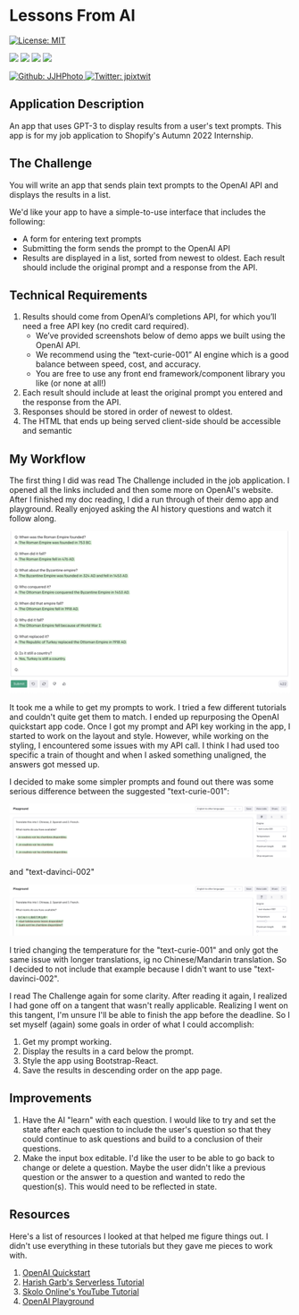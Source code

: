 # Lessons From AI

[![License: MIT](https://img.shields.io/badge/License-MIT-yellow.svg)](https://opensource.org/licenses/MIT)

<p>
    <img src="https://img.shields.io/github/repo-size/JJHPhoto/lessons-from-ai" />
    <img src="https://img.shields.io/github/languages/top/JJHPhoto/lessons-from-ai"  />
    <img src="https://img.shields.io/github/issues/JJHPhoto/lessons-from-ai" />
    <img src="https://img.shields.io/github/last-commit/JJHPhoto/lessons-from-ai" >
</p>
<p>
    <a href="https://github.com/JJHPhoto">
        <img alt="Github: JJHPhoto" src="https://img.shields.io/github/followers/JJHPhoto ?style=social" target="_blank" />
    </a>
    <a href="https://twitter.com/jpixtwit">
        <img alt="Twitter: jpixtwit" src="https://img.shields.io/twitter/follow/jpixtwit.svg?style=social" target="_blank" />
    </a>
</p>

## Application Description

An app that uses GPT-3 to display results from a user's text prompts. This app is for my job application to Shopify's Autumn 2022 Internship.

## The Challenge

You will write an app that sends plain text prompts to the OpenAI API and displays the results in a list.

We'd like your app to have a simple-to-use interface that includes the following:

- A form for entering text prompts
- Submitting the form sends the prompt to the OpenAI API
- Results are displayed in a list, sorted from newest to oldest. Each result should include the original prompt and a response from the API.

## Technical Requirements

1. Results should come from OpenAI’s completions API, for which you’ll need a free API key (no credit card required).
   - We’ve provided screenshots below of demo apps we built using the OpenAI API.
   - We recommend using the “text-curie-001” AI engine which is a good balance between speed, cost, and accuracy.
   - You are free to use any front end framework/component library you like (or none at all!)
2. Each result should include at least the original prompt you entered and the response from the API.
3. Responses should be stored in order of newest to oldest.
4. The HTML that ends up being served client-side should be accessible and semantic

## My Workflow

The first thing I did was read The Challenge included in the job application. I opened all the links included and then some more on OpenAI's website. After I finished my doc reading, I did a run through of their demo app and playground. Really enjoyed asking the AI history questions and watch it follow along.

![image](historyLesson.jpg)

It took me a while to get my prompts to work. I tried a few different tutorials and couldn't quite get them to match. I ended up repurposing the OpenAI quickstart app code. Once I got my prompt and API key working in the app, I started to work on the layout and style. However, while working on the styling, I encountered some issues with my API call. I think I had used too specific a train of thought and when I asked something unaligned, the answers got messed up.

I decided to make some simpler prompts and found out there was some serious difference between the suggested "text-curie-001":

![image](text-curie.jpg)

and "text-davinci-002"

![image](text-davinci.jpg)

I tried changing the temperature for the "text-curie-001" and only got the same issue with longer translations, ig no Chinese/Mandarin translation. So I decided to not include that example because I didn't want to use "text-davinci-002".

I read The Challenge again for some clarity. After reading it again, I realized I had gone off on a tangent that wasn't really applicable. Realizing I went on this tangent, I'm unsure I'll be able to finish the app before the deadline. So I set myself (again) some goals in order of what I could accomplish:

1. Get my prompt working.
2. Display the results in a card below the prompt.
3. Style the app using Bootstrap-React.
4. Save the results in descending order on the app page.

## Improvements

1. Have the AI "learn" with each question. I would like to try and set the state after each question to include the user's question so that they could continue to ask questions and build to a conclusion of their questions.
2. Make the input box editable. I'd like the user to be able to go back to change or delete a question. Maybe the user didn't like a previous question or the answer to a question and wanted to redo the question(s). This would need to be reflected in state.

## Resources

Here's a list of resources I looked at that helped me figure things out. I didn't use everything in these tutorials but they gave me pieces to work with.

1. [OpenAI Quickstart](https://beta.openai.com/docs/quickstart)
2. [Harish Garb's Serverless Tutorial](https://harishgarg.com/writing/how-to-build-a-serverless-gpt-3-powered-using-nextjs-react/)
3. [Skolo Online's YouTube Tutorial](https://www.youtube.com/watch?v=Xxtu-bkSAB8)
4. [OpenAI Playground](https://beta.openai.com/playground)
